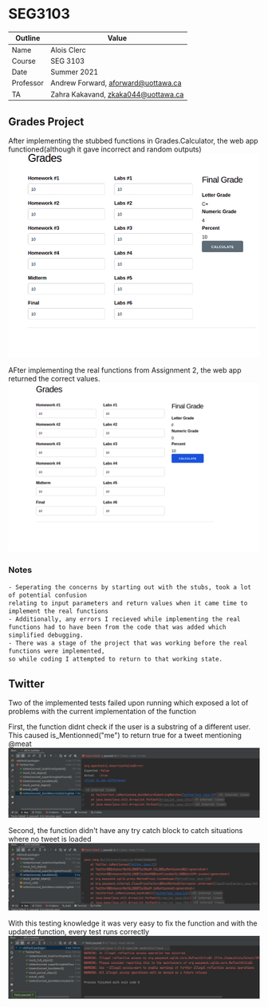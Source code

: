 # SEG3103

| Outline | Value |
| --- | --- |
| Name | Alois Clerc |
| Course | SEG 3103 |
| Date | Summer 2021 |
| Professor | Andrew Forward, aforward@uottawa.ca |
| TA | Zahra Kakavand, zkaka044@uottawa.ca |


## Grades Project

After implementing the stubbed functions in Grades.Calculator, the web app functioned(although it gave incorrect and random outputs)
![](stubbed_output.png)

AFter implementing the real functions from Assignment 2, the web app returned the correct values.
![](working_function.png)

### Notes
    - Seperating the concerns by starting out with the stubs, took a lot of potential confusion 
    relating to input parameters and return values when it came time to implement the real functions
    - Additionally, any errors I recieved while implementing the real functions had to have been from the code that was added which
    simplified debugging.
    - There was a stage of the project that was working before the real functions were implemented,
    so while coding I attempted to return to that working state.

## Twitter

Two of the implemented tests failed upon running which exposed a lot of problems with the current implementation of the function

First, the function didnt check if the user is a substring of a different user. This caused is_Mentionned("me") to return true
for a tweet mentioning @meat
![](twitter_substring.png)


Second, the function didn't have any try catch block to catch situations where no tweet is loaded
![](Twitter_Null.png)

With this testing knowledge it was very easy to fix the function and with the updated function, every test runs correctly
![](tests_passed.png)
